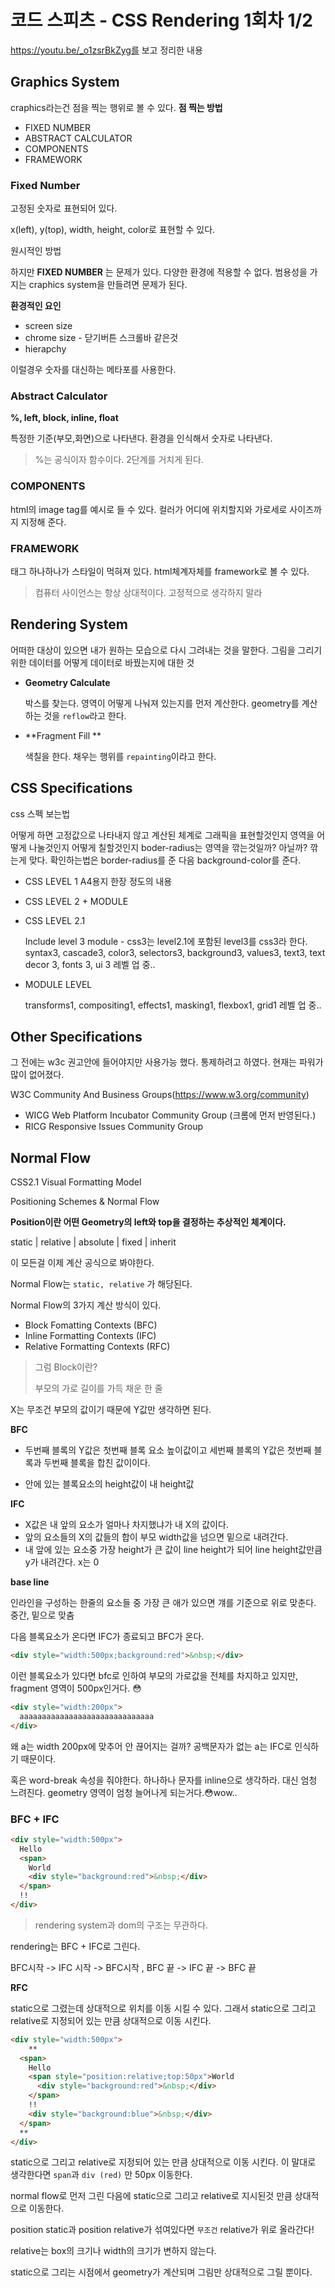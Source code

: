 # 코드 스피츠 - CSS Rendering 1회차 1/2

https://youtu.be/_o1zsrBkZyg를 보고 정리한 내용

## Graphics System

craphics라는건 점을 찍는 행위로 볼 수 있다. 
**점 찍는 방법**

* FIXED NUMBER
* ABSTRACT CALCULATOR
* COMPONENTS
* FRAMEWORK

### Fixed Number

고정된 숫자로 표현되어 있다.

x(left), y(top), width, height, color로 표현할 수 있다.

원시적인 방법

하지만 **FIXED NUMBER** 는 문제가 있다. 다양한 환경에 적용할 수 없다.
범용성을 가지는 craphics system을 만들려면 문제가 된다.

**환경적인 요인**

* screen size
* chrome size - 닫기버튼 스크롤바 같은것
* hierapchy

이럴경우 숫자를 대신하는 메타포를 사용한다.

### Abstract Calculator

**%, left, block, inline, float**

특정한 기준(부모,화면)으로 나타낸다. 환경을 인식해서 숫자로 나타낸다.

> %는 공식이자 함수이다.
> 2단계를 거치게 된다.

### COMPONENTS

html의 image tag를 예시로 들 수 있다.
컬러가 어디에 위치할지와 가로세로 사이즈까지 지정해 준다.

### FRAMEWORK

태그 하나하나가 스타일이 먹혀져 있다.
html체계자체를 framework로 볼 수 있다.

> 컴퓨터 사이언스는 항상 상대적이다. 고정적으로 생각하지 말라



## Rendering System

어떠한 대상이 있으면 내가 원하는 모습으로 다시 그려내는 것을 말한다.
그림을 그리기위한 데이터를 어떻게 데이터로 바꿨는지에 대한 것

* **Geometry Calculate**

  박스를 찾는다. 영역이 어떻게 나눠져 있는지를 먼저 계산한다.
  geometry를 계산하는 것을 `reflow`라고 한다.

* **Fragment Fill ** 

  색칠을 한다. 채우는 행위를 `repainting`이라고 한다.



## CSS Specifications

css 스펙 보는법

어떻게 하면 고정값으로 나타내지 않고 계산된 체계로 그래픽을 표현할것인지
영역을 어떻게 나눌것인지 어떻게 칠할것인지
boder-radius는 영역을 깎는것일까? 아닐까? 깎는게 맞다. 확인하는법은 border-radius를 준 다음 background-color를 준다. 

* CSS LEVEL 1
  A4용지 한장 정도의 내용

* CSS LEVEL 2 + MODULE

* CSS LEVEL 2.1

  Include level 3 module - css3는 level2.1에 포함된 level3를 css3라 한다.
  syntax3, cascade3, color3, selectors3, background3, values3, text3, text decor 3, fonts 3, ui 3 
  레벨 업 중..

* MODULE LEVEL 

  transforms1, compositing1, effects1, masking1, flexbox1, grid1
  레벨 업 중..

## Other Specifications

그 전에는 w3c 권고안에 들어야지만 사용가능 했다. 통제하려고 하였다. 현재는 파워가 많이 없어졌다.

W3C Community And Business Groups(https://www.w3.org/community)

* WICG Web Platform Incubator Community Group (크롬에 먼저 반영된다.)
* RICG Responsive Issues Community Group

## Normal Flow

CSS2.1 Visual Formatting Model

Positioning Schemes & Normal Flow

**Position이란 어떤 Geometry의 left와 top을 결정하는 추상적인 체계이다.**

static | relative | absolute | fixed | inherit

이 모든걸 이제 계산 공식으로 봐야한다.

Normal Flow는 ``static, relative`` 가 해당된다.

Normal Flow의 3가지 계산 방식이 있다.

* Block Fomatting Contexts (BFC)
* Inline Formatting Contexts (IFC)
* Relative Formatting Contexts (RFC)

> 그럼 Block이란?
>
> 부모의 가로 길이를 가득 채운 한 줄

X는 무조건 부모의 값이기 때문에 Y값만 생각하면 된다.

**BFC**

* 두번째 블록의 Y값은 첫번째 블록 요소 높이값이고 세번째 블록의 Y값은 첫번째 블록과 두번째 블록을 합친 값이이다.

* 안에 있는 블록요소의 height값이 내 height값

**IFC**

* X값은 내 앞의 요소가 얼마나 차지했냐가 내 X의 값이다.
* 앞의 요소들의 X의 값들의 합이 부모 width값을 넘으면 밑으로 내려간다.
* 내 앞에 있는 요소중 가장 height가 큰 값이 line height가 되어 line height값만큼 y가 내려간다. x는 0

**base line**

인라인을 구성하는 한줄의 요소들 중 가장 큰 애가 있으면 걔를 기준으로 위로 맞춘다. 중간, 밑으로 맞춤

다음 블록요소가 온다면 IFC가 종료되고 BFC가 온다.

```html
<div style="width:500px;background:red">&nbsp;</div>
```

이런 블록요소가 있다면 bfc로 인하여 부모의 가로값을 전체를 차지하고 있지만, 
fragment 영역이 500px인거다. 😳

```html
<div style="width:200px">
  aaaaaaaaaaaaaaaaaaaaaaaaaaaaaa
</div>
```

왜 a는 width 200px에 맞추어 안 끊어지는 걸까?
공백문자가 없는 a는 IFC로 인식하기 때문이다.

혹은 word-break 속성을 줘야한다. 하나하나 문자를 inline으로 생각하라.
대신 엄청 느려진다. geometry 영역이 엄청 늘어나게 되는거다.😳wow..

### BFC + IFC

```html
<div style="width:500px">
  Hello
  <span>
    World
    <div style="background:red">&nbsp;</div>
  </span>
  !!
</div>
```

> rendering system과 dom의 구조는 무관하다.

rendering는 BFC + IFC로 그린다.

BFC시작 -> IFC 시작 -> BFC시작 , BFC 끝 -> IFC 끝 -> BFC 끝

**RFC**

static으로 그렸는데 상대적으로 위치를 이동 시킬 수 있다.
그래서 static으로 그리고 relative로 지정되어 있는 만큼 상대적으로 이동 시킨다.

```html
<div style="width:500px">
	**
  <span>
    Hello
  	<span style="position:relative;top:50px">World
      <div style="background:red">&nbsp;</div>
    </span>
    !!
    <div style="background:blue">&nbsp;</div>
  </span>
  **
</div>
```

static으로 그리고 relative로 지정되어 있는 만큼 상대적으로 이동 시킨다. 
이 말대로 생각한다면 `span`과 `div (red)` 만 50px 이동한다. 

normal flow로 먼저 그린 다음에 static으로 그리고 relative로 지시된것 만큼 상대적으로 이동한다.

position static과 position relative가 섞여있다면 `무조건` relative가 위로 올라간다!

relative는 box의 크기나 width의 크기가 변하지 않는다.

static으로 그리는 시점에서 geometry가 계산되며 그림만 상대적으로 그릴 뿐이다. 